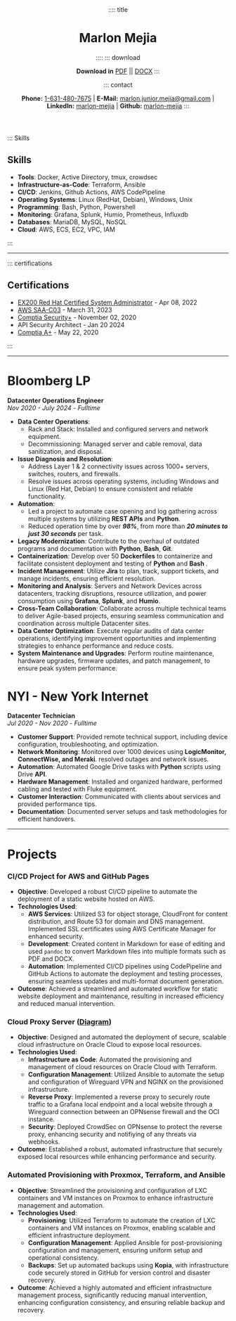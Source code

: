 <header>
:::: title

# Marlon Mejia
::::
::: download

**Download in** [PDF](resume.pdf) || [DOCX](resume.docx)
:::

::: contact

**Phone:** [1-631-480-7675](tel:1-631-480-7675) | **E-Mail:** <a href="mailto:marlon.junior.mejia@gmail.com">marlon.junior.mejia@gmail.com</a> | **LinkedIn:** [marlon-mejia](https://www.linkedin.com/in/marlon-mejia/) | **Github:** [marlon-mejia](https://github.com/MarlonJMejia)
:::

</header>

<aside>

::: Skills

## Skills

- **Tools**: Docker, Active Directory, tmux, crowdsec
- **Infrastructure-as-Code**: Terraform, Ansible
- **CI/CD**: Jenkins, Github Actions, AWS CodePipeline
- **Operating Systems**: Linux (RedHat, Debian), Windows, Unix
- **Programming**: Bash, Python, Powershell
- **Monitoring**: Grafana, Splunk, Humio, Prometheus, Influxdb
- **Databases**: MariaDB, MySQL, NoSQL
- **Cloud**: AWS, ECS, EC2, VPC, IAM

:::

---

::: certifications

## Certifications

- [EX200 Red Hat Certified System Administrator](https://rhtapps.redhat.com/verify?certId=220-057-368) - Apr 08, 2022
- [AWS SAA-C03](https://www.credly.com/badges/838a30cd-0701-4069-b4be-68fe22d6962a) - March 31, 2023
- [Comptia Security+](https://www.credly.com/badges/136d58c4-24d3-4487-aad5-c51e120a3e7f) - November 02, 2020
- API Security Architect - Jan 20 2024
- [Comptia A+](https://www.credly.com/badges/89fca521-f3de-4c36-90f5-7552f9c4c26e) - May 22, 2020

:::
</aside>

---

<main>

# Bloomberg LP

**Datacenter Operations Engineer**  
*Nov 2020 - July 2024* - *Fulltime*

- **Data Center Operations**:
  - Rack and Stack: Installed and configured servers and network equipment.
  - Decommissioning: Managed server and cable removal, data sanitization, and disposal.
- **Issue Diagnosis and Resolution**:
  - Address Layer 1 & 2 connectivity issues across 1000+ servers, switches, routers, and firewalls.
  - Resolve issues across operating systems, including Windows and Linux (Red Hat, Debian) to ensure consistent and reliable functionality.
- **Automation**:
  - Led a project to automate case opening and log gathering across multiple systems by utilizing **REST APIs** and **Python**.
  - Reduced operation time by over ***98%***, from more than ***20 minutes to just 30 seconds*** per task.
- **Legacy Modernization**: Contribute to the overhaul of outdated programs and documentation with **Python**, **Bash**, **Git**.
- **Containerization**: Develop over 50 **Dockerfiles** to containerize and facilitate consistent deployment and testing of **Python** and **Bash** .
- **Incident Management**: Utilize **Jira** to plan, track, support tickets, and manage incidents, ensuring efficient resolution.
- **Monitoring and Analysis**: Servers and Network Devices across datacenters, tracking disruptions, resource utilization, and power consumption using **Grafana**, **Splunk**, and **Humio**.
- **Cross-Team Collaboration**: Collaborate across multiple technical teams to deliver Agile-based projects, ensuring seamless communication and coordination across multiple Datacenter sites.
- **Data Center Optimization**: Execute regular audits of data center operations, identifying improvement opportunities and implementing strategies to enhance performance and reduce costs.
- **System Maintenance and Upgrades**: Perform routine maintenance, hardware upgrades, firmware updates, and patch management, to ensure peak system performance.

# NYI - New York Internet

**Datacenter Technician**  
*Jul 2020 - Nov 2020* - *Fulltime*

- **Customer Support**: Provided remote technical support, including device configuration, troubleshooting, and optimization.
- **Network Monitoring**: Monitored over 1000 devices using **LogicMonitor, ConnectWise, and Meraki**. resolved outages and network issues.
- **Automation**: Automated Google Drive tasks with **Python** scripts using Drive **API**.
- **Hardware Management**: Installed and organized hardware, performed cabling and tested with Fluke equipment.
- **Customer Interaction**: Communicated with clients about services and provided performance tips.
- **Documentation**: Documented server setups and task methodologies for efficient handovers.

</main>

----

# Projects

### CI/CD Project for AWS and GitHub Pages

- **Objective**: Developed a robust CI/CD pipeline to automate the deployment of a static website hosted on AWS.
- **Technologies Used**:
  - **AWS Services**: Utilized S3 for object storage, CloudFront for content distribution, and Route 53 for domain and DNS management. Implemented SSL certificates using AWS Certificate Manager for enhanced security.
  - **Development**: Created content in Markdown for ease of editing and used `pandoc` to convert Markdown files into multiple formats such as PDF and DOCX.
  - **Automation**: Implemented CI/CD pipelines using CodePipeline and GitHub Actions to automate the deployment and testing processes, ensuring seamless updates and multi-format document generation.
- **Outcome**: Achieved a streamlined and automated workflow for static website deployment and maintenance, resulting in increased efficiency and reduced manual intervention.

### Cloud Proxy Server ([Diagram](https://github.com/MarlonJMejia/MarlonJMejia.github.io/blob/main/Reverse_Proxy_mermaid.md))

- **Objective**: Designed and automated the deployment of secure, scalable cloud infrastructure on Oracle Cloud to expose local resources.
- **Technologies Used**:
  - **Infrastructure as Code**: Automated the provisioning and management of cloud resources on Oracle Cloud with Terraform.
  - **Configuration Management**: Utilized Ansible to automate the setup and configuration of Wireguard VPN and NGINX on the provisioned infrastructure.
  - **Reverse Proxy**: Implemented a reverse proxy to securely route traffic to a Grafana local endpoint and a local website through a Wireguard connection between an OPNsense firewall and the OCI instance.
  - **Security**: Deployed CrowdSec on OPNsense to protect the reverse proxy, enhancing security and notifiying of any threats via webhooks.
- **Outcome**: Established a robust, automated infrastructure that securely exposed local resources while enhancing performance and security.

### Automated Provisioning with Proxmox, Terraform, and Ansible

- **Objective**: Streamlined the provisioning and configuration of LXC containers and VM instances on Proxmox to enhance infrastructure management and automation.
- **Technologies Used**:
  - **Provisioning**: Utilized Terraform to automate the creation of LXC containers and VM instances on Proxmox, enabling scalable and efficient infrastructure deployment.
  - **Configuration Management**: Applied Ansible for post-provisioning configuration and management, ensuring uniform setup and operational consistency.
  - **Backups**: Set up automated backups using **Kopia**, with infrastructure code securely stored in GitHub for version control and disaster recovery.
- **Outcome**: Achieved a highly automated and efficient infrastructure management process, significantly reducing manual intervention, enhancing configuration consistency, and ensuring reliable backup and recovery.
